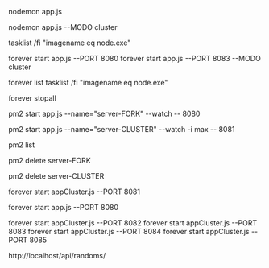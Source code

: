 <!-- ----------------------------------------------------------------------- -->
<!--                                 Nodemon                                 -->
<!-- ----------------------------------------------------------------------- -->

<!-- Modo Fork -->

nodemon app.js

<!-- Modo Cluster -->

nodemon app.js --MODO cluster

<!-- Para verificar procesos de node (en powershell) -->

tasklist /fi "imagename eq node.exe"

<!-- ----------------------------------------------------------------------- -->
<!--                                 Forever                                 -->
<!-- ----------------------------------------------------------------------- -->

<!-- Inicia 2 procesos (el primero de modo Fork y el segundo de modo Cluster) -->

forever start app.js --PORT 8080
forever start app.js --PORT 8083 --MODO cluster

<!-- Listar todos los procesos -->

forever list <!-- en forever -->
tasklist /fi "imagename eq node.exe" <!-- en sistema operativo -->

<!-- Detiene todos los procesos -->

forever stopall

<!-- ----------------------------------------------------------------------- -->
<!--                                   PM2                                   -->
<!-- ----------------------------------------------------------------------- -->

<!-- Inicia el proceso en FORK -->

pm2 start app.js --name="server-FORK" --watch -- 8080

<!-- Inicia el proceso en CLUSTER -->

pm2 start app.js --name="server-CLUSTER" --watch -i max -- 8081

<!-- Lista todos los procesos -->

pm2 list

<!-- Elimina el proceso en FORK -->

pm2 delete server-FORK

<!-- Elimina todos los procesos en FORK -->

pm2 delete server-CLUSTER

<!-- ----------------------------------------------------------------------- -->
<!--                                  Nginx                                  -->
<!-- ----------------------------------------------------------------------- -->

<!-- Crea cluster de servidores en /api/randoms/ -->

forever start appCluster.js --PORT 8081

<!-- Crea servidor individual el resto de las consultas -->

forever start app.js --PORT 8080

<!-- Activar nginx.exe -->

<!-- Crea 4 puertos a /api/randoms -->

forever start appCluster.js --PORT 8082
forever start appCluster.js --PORT 8083
forever start appCluster.js --PORT 8084
forever start appCluster.js --PORT 8085

<!-- Para verificar el balanceador de carga -->

http://localhost/api/randoms/
